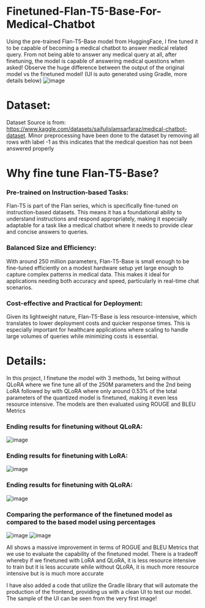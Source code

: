 # Finetuned-Flan-T5-Base-For-Medical-Chatbot
Using the pre-trained Flan-T5-Base model from HuggingFace, I fine tuned it to be capable of becoming a medical chatbot to answer medical related query. From not being able to answer any medical query at all, after finetuning, the model is capable of answering medical questions when asked! Observe the huge difference between the output of the original model vs the finetuned model! (UI is auto generated using Gradle, more details below)
![image](https://github.com/user-attachments/assets/64724850-bbf1-4941-b33d-b44e9e387454)

# Dataset:
Dataset Source is from: https://www.kaggle.com/datasets/saifulislamsarfaraz/medical-chatbot-dataset. Minor preprocessing have been done to the dataset by removing all rows with label -1 as this indicates that the medical question has not been answered properly

# Why fine tune Flan-T5-Base?
### Pre-trained on Instruction-based Tasks: 
Flan-T5 is part of the Flan series, which is specifically fine-tuned on instruction-based datasets. This means it has a foundational ability to understand instructions and respond appropriately, making it especially adaptable for a task like a medical chatbot where it needs to provide clear and concise answers to queries.

### Balanced Size and Efficiency: 
With around 250 million parameters, Flan-T5-Base is small enough to be fine-tuned efficiently on a modest hardware setup yet large enough to capture complex patterns in medical data. This makes it ideal for applications needing both accuracy and speed, particularly in real-time chat scenarios.

### Cost-effective and Practical for Deployment: 
Given its lightweight nature, Flan-T5-Base is less resource-intensive, which translates to lower deployment costs and quicker response times. This is especially important for healthcare applications where scaling to handle large volumes of queries while minimizing costs is essential.

# Details:
In this project, I finetune the model with 3 methods, 1st being without QLoRA where we fine tune all of the 250M parameters and the 2nd being LoRA followed by with QLoRA where only around 0.53% of the total parameters of the quantized model is finetuned, making it even less resource intensive. The models are then evaluated using ROUGE and BLEU Metrics 

### Ending results for finetuning without QLoRA:
![image](https://github.com/user-attachments/assets/b56c2d3d-b255-483d-8e82-9aeb1cc35ec6)

### Ending results for finetuning with LoRA:
![image](https://github.com/user-attachments/assets/97d40e40-1971-4545-a53e-e980ac107e04)

### Ending results for finetuning with QLoRA:
![image](https://github.com/user-attachments/assets/9d9175fc-ced4-42f4-a11b-42f09ff0bfc0)

### Comparing the performance of the finetuned model as compared to the based model using percentages
![image](https://github.com/user-attachments/assets/5d6d14eb-c0b3-4ba7-bfdf-31799e1edc41)
![image](https://github.com/user-attachments/assets/8447958c-5ce0-4c27-9a0a-59984250a521)

All shows a massive improvement in terms of ROGUE and BLEU Metrics that we use to evaluate the capability of the finetuned model. There is a tradeoff whereby if we finetuned with LoRA and QLoRA, it is less resource intensive to train but it is less accurate while without QLoRA, it is much more resource intensive but is is much more accurate

I have also added a code that utilize the Gradle library that will automate the production of the frontend, providing us with a clean UI to test our model. The sample of the UI can be seen from the very first image!





